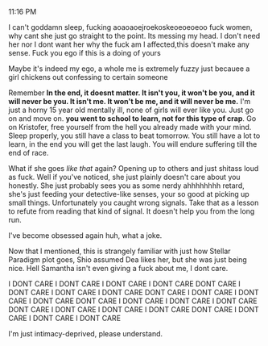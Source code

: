 11:16 PM

I can't goddamn sleep, fucking aoaoaoejroekoskeoeoeoeoo fuck women, why cant she just go straight to the point. Its messing my head.
I don't need her nor I dont want her why the fuck am I affected,this doesn't make any sense. Fuck you ego if this is a doing of yours

Maybe it's indeed my ego, a whole me is extremely fuzzy just becauee a girl chickens out confessing to certain someone

Remember **In the end, it doesnt matter. It isn't you, it won't be you, and it will never be you. It isn't me. It won't be me, and it will never be me.** I'm just a horny 15 year old mentally ill, none of girls will ever like you. Just go on and move on. **you went to school to learn, not for this type of crap**. Go on Kristofer, free yourself from the hell you already made with your mind. Sleep properly, you still have a class to beat tomorrow. You still have a lot to learn, in the end you will get the last laugh. You will endure suffering till the end of race. 

What if she goes *like that* again? Opening up to others and just shitass loud as fuck.
Well if you've noticed, she just plainly doesn't care about you honestly. She just probably sees you as some nerdy ahhhhhhhh retard, she's just feeding your detective-like senses, your so good at picking up small things. Unfortunately you caught wrong signals. Take that as a lesson to refute from reading that kind of signal. It doesn't help you from the long run.

I've become obsessed again huh, what a joke. 

Now that I mentioned, this is strangely familiar with just how Stellar Paradigm plot goes, Shio assumed Dea likes her, but she was just being nice. Hell Samantha isn't even giving a fuck about me, I dont care.

I DONT CARE I DONT CARE I DONT CARE I DONT CARE  DONT CARE I DONT CARE I DONT CARE I DONT CARE DONT CARE I DONT CARE I DONT CARE I DONT CARE DONT CARE I DONT CARE I DONT CARE I DONT CARE DONT CARE I DONT CARE I DONT CARE I DONT CARE DONT CARE I DONT CARE I DONT CARE I DONT CARE

I'm just intimacy-deprived, please understand.
